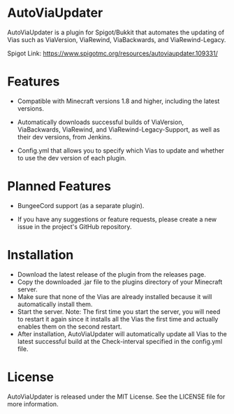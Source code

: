 # AutoViaUpdater
AutoViaUpdater is a plugin for Spigot/Bukkit that automates the updating of Vias such as ViaVersion, ViaRewind, ViaBackwards, and ViaRewind-Legacy.

Spigot Link: https://www.spigotmc.org/resources/autoviaupdater.109331/

# Features
- Compatible with Minecraft versions 1.8 and higher, including the latest versions.

- Automatically downloads successful builds of ViaVersion, ViaBackwards, ViaRewind, and ViaRewind-Legacy-Support, as well as their dev versions, from Jenkins.

- Config.yml that allows you to specify which Vias to update and whether to use the dev version of each plugin.

# Planned Features
- BungeeCord support (as a separate plugin).

- If you have any suggestions or feature requests, please create a new issue in the project's GitHub repository.

# Installation
- Download the latest release of the plugin from the releases page.
- Copy the downloaded .jar file to the plugins directory of your Minecraft server.
- Make sure that none of the Vias are already installed because it will automatically install them.
- Start the server. Note: The first time you start the server, you will need to restart it again since it installs all the Vias the first time and actually enables them on the second restart.
- After installation, AutoViaUpdater will automatically update all Vias to the latest successful build at the Check-interval specified in the config.yml file.

# License
AutoViaUpdater is released under the MIT License. See the LICENSE file for more information.
